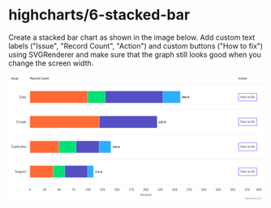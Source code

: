 # highcharts/6-stacked-bar

Create a stacked bar chart as shown in the image below. Add custom text labels ("Issue", "Record Count", "Action") and custom buttons ("How to fix") using SVGRenderer and make sure that the graph still looks good when you change the screen width.

![exercise.png](exercise.png)
